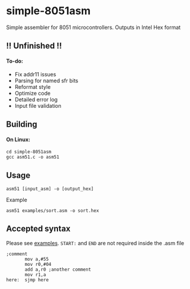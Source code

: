 # simple-8051asm

Simple assembler for 8051 microcontrollers. Outputs in Intel Hex format

## !! Unfinished !!

#### To-do:
 - Fix addr11 issues
 - Parsing for named sfr bits
 - Reformat style
 - Optimize code
 - Detailed error log
 - Input file validation

## Building
#### On Linux:
```
cd simple-8051asm
gcc asm51.c -o asm51
```
## Usage
```
asm51 [input_asm] -o [output_hex]
```
Example
```
asm51 examples/sort.asm -o sort.hex
```
## Accepted syntax
Please see [examples](examples/). `START:` and `END` are not required inside the .asm file
```
;comment
       mov a,#55
       mov r0,#04
       add a,r0 ;another comment
       mov r1,a
here:  sjmp here
```
